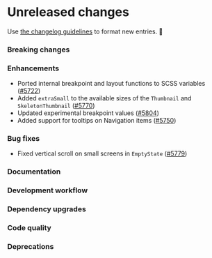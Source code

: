 # Unreleased changes

Use [the changelog guidelines](/documentation/Versioning%20and%20changelog.md) to format new entries. 💜

### Breaking changes

### Enhancements

- Ported internal breakpoint and layout functions to SCSS variables ([#5722](https://github.com/Shopify/polaris/pull/5722))
- Added `extraSmall` to the available sizes of the `Thumbnail` and `SkeletonThumbnail` ([#5770](https://github.com/Shopify/polaris/pull/5770))
- Updated experimental breakpoint values ([#5804](https://github.com/Shopify/polaris/pull/5804))
- Added support for tooltips on Navigation items ([#5750](https://github.com/Shopify/polaris/pull/5750))

### Bug fixes

- Fixed vertical scroll on small screens in `EmptyState` ([#5779](https://github.com/Shopify/polaris/pull/5779))

### Documentation

### Development workflow

### Dependency upgrades

### Code quality

### Deprecations
